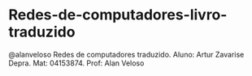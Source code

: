 # Redes-de-computadores-livro-traduzido
@alanveloso Redes de computadores traduzido. Aluno: Artur Zavarise Depra. Mat: 04153874. Prof: Alan Veloso
